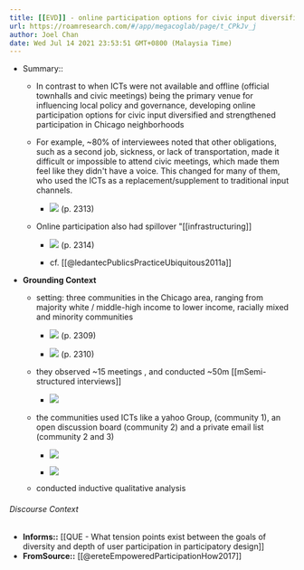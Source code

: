 ```yaml
---
title: [[EVD]] - online participation options for civic input diversified and strengthened participation in Chicago neighborhoods - [[@ereteEmpoweredParticipationHow2017]]
url: https://roamresearch.com/#/app/megacoglab/page/t_CPkJv_j
author: Joel Chan
date: Wed Jul 14 2021 23:53:51 GMT+0800 (Malaysia Time)
---
```


- Summary::

    - In contrast to when ICTs were not available and offline (official townhalls and civic meetings) being the primary venue for influencing local policy and governance, developing online participation options for civic input diversified and strengthened participation in Chicago neighborhoods

    - For example, ~80% of interviewees noted that other obligations, such as a second job, sickness, or lack of transportation, made it difficult or impossible to attend civic meetings, which made them feel like they didn't have a voice. This changed for many of them, who used the ICTs as a replacement/supplement to traditional input channels.

        - ![](https://firebasestorage.googleapis.com/v0/b/firescript-577a2.appspot.com/o/imgs%2Fapp%2Fmegacoglab%2F1a_dP4q_mg.png?alt=media&token=51a4dfca-96b0-4b2b-9ce3-5bbd8537aefb) (p. 2313)

    - Online participation also had spillover "[[infrastructuring]]

        - ![](https://firebasestorage.googleapis.com/v0/b/firescript-577a2.appspot.com/o/imgs%2Fapp%2Fmegacoglab%2F3pMUokQFtf.png?alt=media&token=7034f792-8d9e-4c58-a8c2-6d5e01c5f344) (p. 2314)

        - cf. [[@ledantecPublicsPracticeUbiquitous2011a]]
- **Grounding Context**

    - setting: three communities in the Chicago area, ranging from majority white / middle-high income to lower income, racially mixed and minority communities

        - ![](https://firebasestorage.googleapis.com/v0/b/firescript-577a2.appspot.com/o/imgs%2Fapp%2Fmegacoglab%2F4mUYbNwHHu.png?alt=media&token=60b7e2fa-8d07-4212-ae19-ca09f8085408) (p. 2309)

        - ![](https://firebasestorage.googleapis.com/v0/b/firescript-577a2.appspot.com/o/imgs%2Fapp%2Fmegacoglab%2FQJxLSzPCeK.png?alt=media&token=f81a7012-bcbe-43a6-af57-aa98fafe2020) (p. 2310)

    - they observed ~15 meetings , and conducted ~50m [[mSemi-structured interviews]]

        - ![](https://firebasestorage.googleapis.com/v0/b/firescript-577a2.appspot.com/o/imgs%2Fapp%2Fmegacoglab%2FbWRZQsPi3p.png?alt=media&token=cc716300-85e7-4ae0-b152-a968e7aa5805)

    - the communities used ICTs like a yahoo Group, (community 1), an open discussion board (community 2) and a private email list (community 2 and 3)

        - ![](https://firebasestorage.googleapis.com/v0/b/firescript-577a2.appspot.com/o/imgs%2Fapp%2Fmegacoglab%2FNAFoEyg5ma.png?alt=media&token=a8df8c6b-5d90-48b3-8344-22d5f9f716ca)

        - ![](https://firebasestorage.googleapis.com/v0/b/firescript-577a2.appspot.com/o/imgs%2Fapp%2Fmegacoglab%2FaJzVm46X8I.png?alt=media&token=895f60ac-8c2c-487b-9be8-3aeaae497d1f)

    - conducted inductive qualitative analysis

###### Discourse Context

- **Informs::** [[QUE - What tension points exist between the goals of diversity and depth of user participation in participatory design]]
- **FromSource::** [[@ereteEmpoweredParticipationHow2017]]
